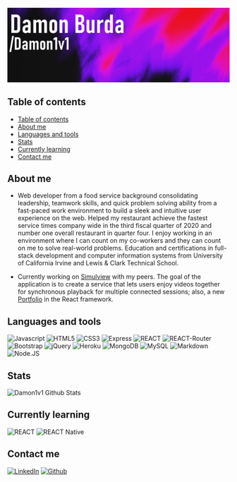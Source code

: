 ![Header](assets/github_header.png)

## Table of contents
- [Table of contents](#table-of-contents)
- [About me](#about-me)
- [Languages and tools](#languages-and-tools)
- [Stats](#stats)
- [Currently learning](#currently-learning)
- [Contact me](#contact-me)

## About me
* Web developer from a food service background consolidating leadership, teamwork skills, and quick problem solving ability from a fast-paced work environment to build a sleek and intuitive user experience on the web. Helped my restaurant achieve the fastest service times company wide in the third fiscal quarter of 2020 and number one overall restaurant in quarter four. I enjoy working in an environment where I can count on my co-workers and they can count on me to solve real-world problems. Education and certifications in full-stack development and computer information systems from University of California Irvine and Lewis & Clark Technical School.

* Currently working on [Simulview](https://github.com/Damon1v1/Simulview) with my peers. The goal of the application is to create a service that lets users enjoy videos together for synchronous playback for multiple connected sessions; also, a new [Portfolio](https://github.com/Damon1v1/react-portfolio) in the React framework.

## Languages and tools
![Javascript](https://img.shields.io/badge/JavaScript-F7DF1E?style=for-the-badge&logo=javascript&logoColor=black) ![HTML5](https://img.shields.io/badge/HTML5-E34F26?style=for-the-badge&logo=html5&logoColor=white) ![CSS3](https://img.shields.io/badge/CSS3-1572B6?style=for-the-badge&logo=css3&logoColor=white) ![Express](https://img.shields.io/badge/Express.js-404D59?style=for-the-badge) ![REACT](https://img.shields.io/badge/React-20232A?style=for-the-badge&logo=react&logoColor=61DAFB) ![REACT-Router](https://img.shields.io/badge/React_Router-CA4245?style=for-the-badge&logo=react-router&logoColor=white) ![Bootstrap](https://img.shields.io/badge/Bootstrap-563D7C?style=for-the-badge&logo=bootstrap&logoColor=white) ![jQuery](https://img.shields.io/badge/jQuery-0769AD?style=for-the-badge&logo=jquery&logoColor=white) ![Heroku](https://img.shields.io/badge/Heroku-430098?style=for-the-badge&logo=heroku&logoColor=white) ![MongoDB](https://img.shields.io/badge/MongoDB-4EA94B?style=for-the-badge&logo=mongodb&logoColor=white) ![MySQL](https://img.shields.io/badge/MySQL-00000F?style=for-the-badge&logo=mysql&logoColor=white) ![Markdown]( https://img.shields.io/badge/Markdown-000000?style=for-the-badge&logo=markdown&logoColor=white) ![Node.JS](https://img.shields.io/badge/Node.js-43853D?style=for-the-badge&logo=node.js&logoColor=white)

## Stats

![Damon1v1 Github Stats](https://github-readme-stats.vercel.app/api?username=damon1v1&theme=dracula&show_icons=true)

## Currently learning
![REACT](https://img.shields.io/badge/React-20232A?style=for-the-badge&logo=react&logoColor=61DAFB) ![REACT Native](https://img.shields.io/badge/React_Native-20232A?style=for-the-badge&logo=react&logoColor=61DAFB)

## Contact me

[![LinkedIn](https://img.shields.io/badge/LinkedIn-0077B5?style=for-the-badge&logo=linkedin&logoColor=white)](https://www.linkedin.com/in/damon-burda-4ab6a01b7/) [![Github](https://img.shields.io/badge/GitHub-100000?style=for-the-badge&logo=github&logoColor=white)](https://github.com/Damon1v1) 